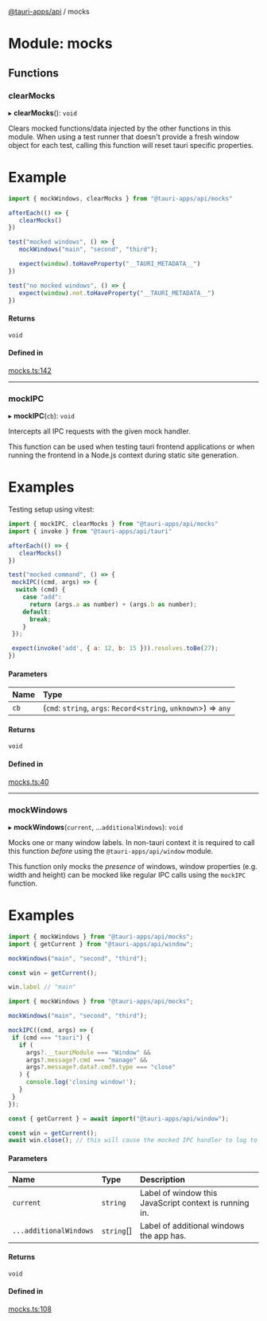 [@tauri-apps/api](../README.md) / mocks

# Module: mocks

## Functions

### clearMocks

▸ **clearMocks**(): `void`

Clears mocked functions/data injected by the other functions in this module.
When using a test runner that doesn't provide a fresh window object for each test, calling this function will reset tauri specific properties.

# Example

```js
import { mockWindows, clearMocks } from "@tauri-apps/api/mocks"

afterEach(() => {
   clearMocks()
})

test("mocked windows", () => {
   mockWindows("main", "second", "third");

   expect(window).toHaveProperty("__TAURI_METADATA__")
})

test("no mocked windows", () => {
   expect(window).not.toHaveProperty("__TAURI_METADATA__")
})
```

#### Returns

`void`

#### Defined in

[mocks.ts:142](https://github.com/tauri-apps/tauri/blob/fbb9017/tooling/api/src/mocks.ts#L142)

___

### mockIPC

▸ **mockIPC**(`cb`): `void`

Intercepts all IPC requests with the given mock handler.

This function can be used when testing tauri frontend applications or when running the frontend in a Node.js context during static site generation.

# Examples

Testing setup using vitest:
```js
import { mockIPC, clearMocks } from "@tauri-apps/api/mocks"
import { invoke } from "@tauri-apps/api/tauri"

afterEach(() => {
   clearMocks()
})

test("mocked command", () => {
 mockIPC((cmd, args) => {
  switch (cmd) {
    case "add":
      return (args.a as number) + (args.b as number);
    default:
      break;
    }
 });

 expect(invoke('add', { a: 12, b: 15 })).resolves.toBe(27);
})
```

#### Parameters

| Name | Type |
| :------ | :------ |
| `cb` | (`cmd`: `string`, `args`: `Record`<`string`, `unknown`\>) => `any` |

#### Returns

`void`

#### Defined in

[mocks.ts:40](https://github.com/tauri-apps/tauri/blob/fbb9017/tooling/api/src/mocks.ts#L40)

___

### mockWindows

▸ **mockWindows**(`current`, ...`additionalWindows`): `void`

Mocks one or many window labels.
In non-tauri context it is required to call this function *before* using the `@tauri-apps/api/window` module.

This function only mocks the *presence* of windows,
window properties (e.g. width and height) can be mocked like regular IPC calls using the `mockIPC` function.

# Examples

```js
import { mockWindows } from "@tauri-apps/api/mocks";
import { getCurrent } from "@tauri-apps/api/window";

mockWindows("main", "second", "third");

const win = getCurrent();

win.label // "main"
```

```js
import { mockWindows } from "@tauri-apps/api/mocks";

mockWindows("main", "second", "third");

mockIPC((cmd, args) => {
 if (cmd === "tauri") {
   if (
     args?.__tauriModule === "Window" &&
     args?.message?.cmd === "manage" &&
     args?.message?.data?.cmd?.type === "close"
   ) {
     console.log('closing window!');
   }
 }
});

const { getCurrent } = await import("@tauri-apps/api/window");

const win = getCurrent();
await win.close(); // this will cause the mocked IPC handler to log to the console.
```

#### Parameters

| Name | Type | Description |
| :------ | :------ | :------ |
| `current` | `string` | Label of window this JavaScript context is running in. |
| `...additionalWindows` | `string`[] | Label of additional windows the app has. |

#### Returns

`void`

#### Defined in

[mocks.ts:108](https://github.com/tauri-apps/tauri/blob/fbb9017/tooling/api/src/mocks.ts#L108)
